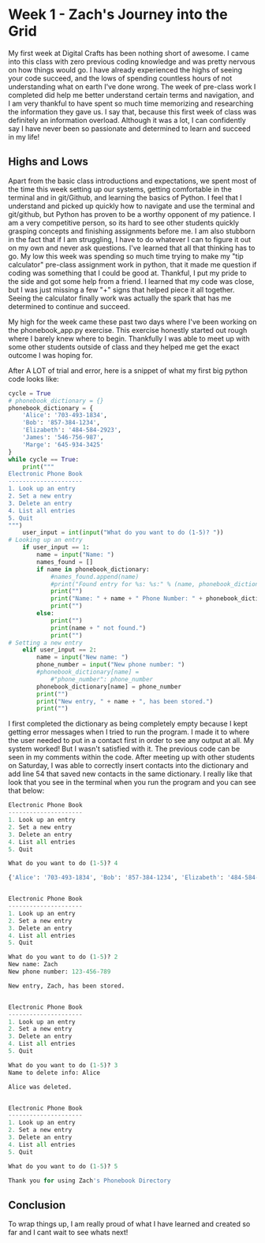 # Week 1 - Zach's Journey into the Grid

My first week at Digital Crafts has been nothing short of awesome. I came into this class with zero previous coding knowledge and was pretty nervous on how things would go. I have already experienced the highs of seeing your code succeed, and the lows of spending countless hours of not understanding what on earth I've done wrong. The week of pre-class work I completed did help me better understand certain terms and navigation, and I am very thankful to have spent so much time memorizing and researching the information they gave us. I say that, because this first week of class was definitely an information overload. Although it was a lot, I can confidently say I have never been so passionate and determined to learn and succeed in my life! 

## Highs and Lows 

Apart from the basic class introductions and expectations, we spent most of the time this week setting up our systems, getting comfortable in the terminal and in git/Github, and learning the basics of Python. I feel that I understand and picked up quickly how to navigate and use the terminal and git/github, but Python has proven to be a worthy opponent of my patience. I am a very competitive person, so its hard to see other students quickly grasping concepts and finishing assignments before me. I am also stubborn in the fact that if I am struggling, I have to do whatever I can to figure it out on my own and never ask questions. I've learned that all that thinking has to go. My low this week was spending so much time trying to make my "tip calculator" pre-class assignment work in python, that it made me question if coding was something that I could be good at. Thankful, I put my pride to the side and got some help from a friend. I learned that my code was close, but I was just missing a few "+" signs that helped piece it all together. Seeing the calculator finally work was actually the spark that has me determined to continue and succeed.

My high for the week came these past two days where I've been working on the phonebook_app.py exercise. This exercise honestly started out rough where I barely knew where to begin. Thankfully I was able to meet up with some other students outside of class and they helped me get the exact outcome I was hoping for. 

After A LOT of trial and error, here is a snippet of what my first big python code looks like:

```python
cycle = True
# phonebook_dictionary = {}
phonebook_dictionary = {
    'Alice': '703-493-1834',
    'Bob': '857-384-1234',
    'Elizabeth': '484-584-2923',
    'James': '546-756-987',
    'Marge': '645-934-3425'
}
while cycle == True:
    print("""
Electronic Phone Book
---------------------
1. Look up an entry
2. Set a new entry
3. Delete an entry
4. List all entries
5. Quit
""")  
    user_input = int(input("What do you want to do (1-5)? "))
# Looking up an entry
    if user_input == 1:
        name = input("Name: ")
        names_found = []
        if name in phonebook_dictionary:
            #names_found.append(name)
            #print("Found entry for %s: %s:" % (name, phonebook_dictionary[name]["phone_number"]))
            print("")
            print("Name: " + name + " Phone Number: " + phonebook_dictionary[name])
            print("")
        else:
            print("")
            print(name + " not found.")
            print("")
# Setting a new entry
    elif user_input == 2:
        name = input("New name: ")
        phone_number = input("New phone number: ")
        #phonebook_dictionary[name] = 
            #"phone_number": phone_number
        phonebook_dictionary[name] = phone_number
        print("")
        print("New entry, " + name + ", has been stored.")
        print("")
```

I first completed the dictionary as being completely empty because I kept getting error messages when I tried to run the program. I made it to where the user needed to put in a contact first in order to see any output at all. My system worked! But I wasn't satisfied with it. The previous code can be seen in my comments within the code. After meeting up with other students on Saturday, I was able to correctly insert contacts into the dictionary and add line 54 that saved new contacts in the same dictionary. I really like that look that you see in the terminal when you run the program and you can see that below:

```python
Electronic Phone Book
---------------------
1. Look up an entry
2. Set a new entry
3. Delete an entry
4. List all entries
5. Quit

What do you want to do (1-5)? 4

{'Alice': '703-493-1834', 'Bob': '857-384-1234', 'Elizabeth': '484-584-2923', 'James': '546-756-987', 'Marge': '645-934-3425'}


Electronic Phone Book
---------------------
1. Look up an entry
2. Set a new entry
3. Delete an entry
4. List all entries
5. Quit

What do you want to do (1-5)? 2
New name: Zach
New phone number: 123-456-789

New entry, Zach, has been stored.


Electronic Phone Book
---------------------
1. Look up an entry
2. Set a new entry
3. Delete an entry
4. List all entries
5. Quit

What do you want to do (1-5)? 3
Name to delete info: Alice

Alice was deleted.


Electronic Phone Book
---------------------
1. Look up an entry
2. Set a new entry
3. Delete an entry
4. List all entries
5. Quit

What do you want to do (1-5)? 5

Thank you for using Zach's Phonebook Directory
```

## Conclusion

To wrap things up, I am really proud of what I have learned and created so far and I cant wait to see whats next!